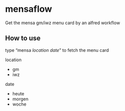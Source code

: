 # mensaflow

 Get the mensa gm/iwz menu card by an alfred workflow
## How to use
type “mensa _location_ _date_” to fetch the menu card

location
* gm
* iwz

date
* heute
* morgen
* woche
